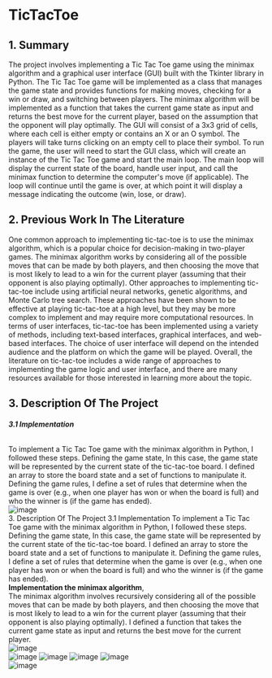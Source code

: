# TicTacToe
## **1. Summary**
The project involves implementing a Tic Tac Toe game using the minimax algorithm
and a graphical user interface (GUI) built with the Tkinter library in Python.
The Tic Tac Toe game will be implemented as a class that manages the game state and
provides functions for making moves, checking for a win or draw, and switching
between players. The minimax algorithm will be implemented as a function that takes
the current game state as input and returns the best move for the current player, based
on the assumption that the opponent will play optimally.
The GUI will consist of a 3x3 grid of cells, where each cell is either empty or contains
an X or an O symbol. The players will take turns clicking on an empty cell to place their
symbol.
To run the game, the user will need to start the GUI class, which will create an instance
of the Tic Tac Toe game and start the main loop. The main loop will display the current
state of the board, handle user input, and call the minimax function to determine the
computer's move (if applicable). The loop will continue until the game is over, at which
point it will display a message indicating the outcome (win, lose, or draw).
## **2. Previous Work In The Literature**
One common approach to implementing tic-tac-toe is to use the minimax algorithm,
which is a popular choice for decision-making in two-player games. The minimax
algorithm works by considering all of the possible moves that can be made by both
players, and then choosing the move that is most likely to lead to a win for the current
player (assuming that their opponent is also playing optimally).
Other approaches to implementing tic-tac-toe include using artificial neural networks,
genetic algorithms, and Monte Carlo tree search. These approaches have been shown to
be effective at playing tic-tac-toe at a high level, but they may be more complex to
implement and may require more computational resources.
In terms of user interfaces, tic-tac-toe has been implemented using a variety of methods,
including text-based interfaces, graphical interfaces, and web-based interfaces. The
choice of user interface will depend on the intended audience and the platform on which
the game will be played.
Overall, the literature on tic-tac-toe includes a wide range of approaches to
implementing the game logic and user interface, and there are many resources available
for those interested in learning more about the topic.
## **3. Description Of The Project**
###### **3.1 Implementation**
To implement a Tic Tac Toe game with the minimax algorithm in Python, I
followed these steps.
Defining the game state, In this case, the game state will be represented by the
current state of the tic-tac-toe board. I defined an array to store the board state and
a set of functions to manipulate it.
Defining the game rules, I define a set of rules that determine when the game is
over (e.g., when one player has won or when the board is full) and who the winner
is (if the game has ended). <br>
![image](https://user-images.githubusercontent.com/94220642/224927318-e3335147-7db5-4c55-ab97-96f1e1f8838a.png)
<br>
3. Description Of The Project
3.1 Implementation
To implement a Tic Tac Toe game with the minimax algorithm in Python, I
followed these steps.
Defining the game state, In this case, the game state will be represented by the
current state of the tic-tac-toe board. I defined an array to store the board state and
a set of functions to manipulate it.
Defining the game rules, I define a set of rules that determine when the game is
over (e.g., when one player has won or when the board is full) and who the winner
is (if the game has ended).
<br> **Implementation the minimax algorithm**, <br> The minimax algorithm involves
recursively considering all of the possible moves that can be made by both players,
and then choosing the move that is most likely to lead to a win for the current
player (assuming that their opponent is also playing optimally). I defined a
function that takes the current game state as input and returns the best move for the
current player. <br>
![image](https://user-images.githubusercontent.com/94220642/224927618-9bc426d3-8f38-4d7f-a926-e99486c4173b.png)
<br>
![image](https://user-images.githubusercontent.com/94220642/224927708-df1d2435-cfee-4bde-8204-b17b79460847.png)
![image](https://user-images.githubusercontent.com/94220642/224927734-0a01a8b5-dce3-41d5-a7ab-afcabb54de16.png)
![image](https://user-images.githubusercontent.com/94220642/224927772-b0012338-086e-447a-9f80-6f1e8ca02c37.png)
![image](https://user-images.githubusercontent.com/94220642/224927800-61247c95-50e0-49ff-9443-9d0871ef6a26.png)
<br>
![image](https://user-images.githubusercontent.com/94220642/224927826-e9515f21-4b6d-4b52-bc88-a4df6b8e75a7.png)


